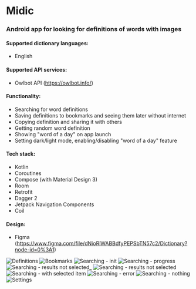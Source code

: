 # Midic
### Android app for looking for definitions of words with images

#### Supported dictionary languages:
- English

#### Supported API services:
- Owlbot API (https://owlbot.info/)

#### Functionality:
- Searching for word definitions
- Saving definitions to bookmarks and seeing them later without internet
- Copying definition and sharing it with others
- Getting random word definition
- Showing "word of a day" on app launch
- Setting dark/light mode, enabling/disabling "word of a day" feature

#### Tech stack:
- Kotlin
- Coroutines
- Compose (with Material Design 3)
- Room
- Retrofit
- Dagger 2
- Jetpack Navigation Components
- Coil

#### Design:
- Figma (https://www.figma.com/file/dNioRlWABBdfyPEPSbTN57c2/Dictionary?node-id=0%3A1)

![Definitions](https://user-images.githubusercontent.com/56169422/158072685-55fc1139-00ca-487a-b807-f0c9b588ffea.png)
![Bookmarks](https://user-images.githubusercontent.com/56169422/158072681-ff233a13-77be-4e2f-82bf-4710d6b38967.png)
![Searching - init](https://user-images.githubusercontent.com/56169422/158072689-ac99af0d-97f0-437b-96e8-5aae1f87312e.png)
![Searching - progress](https://user-images.githubusercontent.com/56169422/158072688-634256db-c430-4bb6-b582-5810ee709dc6.png)
![Searching - results not selected_](https://user-images.githubusercontent.com/56169422/158072686-5f6a7a38-74f6-4c38-a829-6e6ee93857a4.png)
![Searching - results not selected](https://user-images.githubusercontent.com/56169422/158072683-00959b0c-1ce1-450d-940b-5d94b6a1ef10.png)
![Searching - with selected item](https://user-images.githubusercontent.com/56169422/158072684-3c031796-756d-4689-9f4b-89a3f0049bc6.png)
![Searching - error](https://user-images.githubusercontent.com/56169422/158072690-ec1d64b5-9eed-46dd-9559-a2b3ae334f99.png)
![Searching - nothing](https://user-images.githubusercontent.com/56169422/158072691-aca3df24-6117-4dcb-84b8-34c7b4f91946.png)
![Settings](https://user-images.githubusercontent.com/56169422/158072692-e9f4a5c1-0ccd-472e-b558-8d88b54b898a.png)
